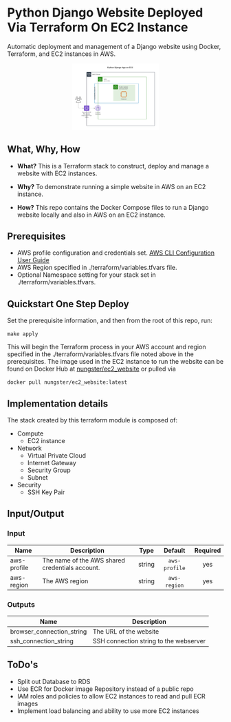 # Python Django Website Deployed Via Terraform On EC2 Instance

Automatic deployment and management of a Django website using Docker, Terraform, and EC2 instances in AWS.

<p align="center" width="100%">
<img src="ec2_website_diagram.png" width="40%"/>
</p>

## What, Why, How

* **What?** This is a Terraform stack to construct, deploy and manage a website with EC2 instances.

* **Why?** To demonstrate running a simple website in AWS on an EC2 instance.

* **How?** This repo contains the Docker Compose files to run a Django website locally and also in AWS on an EC2 instance.

## Prerequisites

* AWS profile configuration and credentials set.
  [AWS CLI Configuration User Guide](https://docs.aws.amazon.com/cli/latest/userguide/cli-configure-files.html)
* AWS Region specified in ./terraform/variables.tfvars file.
* Optional Namespace setting for your stack set in ./terraform/variables.tfvars.

## Quickstart One Step Deploy

Set the prerequisite information, and then from the root of this repo, run:

```text
make apply
```

This will begin the Terraform process in your AWS account and region specified in the ./terraform/variables.tfvars file noted above in the prerequisites.  The image used in the EC2 instance to run the website can be found on Docker Hub at
[nungster/ec2_website](https://hub.docker.com/repository/docker/nungster/ec2_website/general)
or pulled via

```text
docker pull nungster/ec2_website:latest
```

## Implementation details

The stack created by this terraform module is composed of:

* Compute
  * EC2 instance
* Network
  * Virtual Private Cloud
  * Internet Gateway
  * Security Group
  * Subnet
* Security
  * SSH Key Pair

## Input/Output

### Input

| Name | Description | Type | Default | Required |
|------|-------------|:----:|:-----:|:-----:|
| aws-profile | The name of the AWS shared credentials account. | string | `aws-profile` | yes |
| aws-region | The AWS region | string | `aws-region` | yes |

### Outputs

| Name | Description |
|------|-------------|
| browser_connection_string | The URL of the website |
| ssh_connection_string | SSH connection string to the webserver |

## ToDo's

* Split out Database to RDS
* Use ECR for Docker image Repository instead of a public repo
* IAM roles and policies to allow EC2 instances to read and pull ECR images
* Implement load balancing and ability to use more EC2 instances
